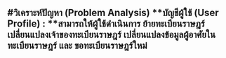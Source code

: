 #วิเคราะห์ปัญหา (Problem Analysis)
**บัญชีผู้ใช้ (User Profile) : **สามารถให้ผู้ใช้ดำเนินการ ย้ายทะเบียนราษฎร์ เปลี่ยนแปลงเจ้าของทะเบียนราษฎร์ เปลี่ยนแปลงข้อมูลผู้อาศัยในทะเบียนราษฎร์ และ ขอทะเบียนราษฎร์ใหม่
--------------------------------------------------------

